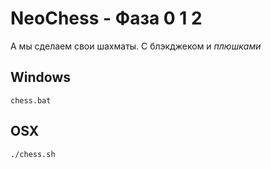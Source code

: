 # NeoChess - Фаза 0 1 2
А мы сделаем свои шахматы. С блэкджеком и _плюшками_
## Windows
`chess.bat`
## OSX
`./chess.sh`
